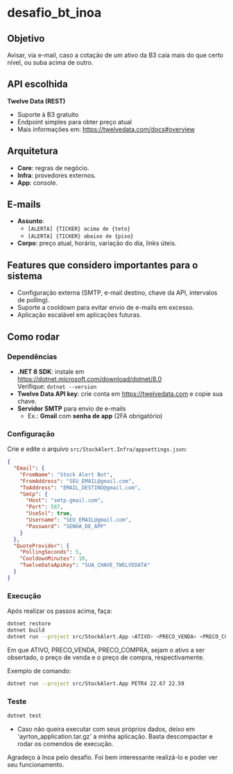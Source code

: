 # desafio_bt_inoa

## Objetivo
Avisar, via e-mail, caso a cotação de um ativo da B3 caia mais do que certo nível, ou suba acima de outro.

## API escolhida
**Twelve Data (REST)**  
- Suporte à B3 gratuito  
- Endpoint simples para obter preço atual  
- Mais informações em: https://twelvedata.com/docs#overview

## Arquitetura
- **Core**: regras de negócio.  
- **Infra**: provedores externos.  
- **App**: console.  

## E-mails
- **Assunto**:  
  - `[ALERTA] {TICKER} acima de {teto}`  
  - `[ALERTA] {TICKER} abaixo de {piso}`  
- **Corpo**: preço atual, horário, variação do dia, links úteis.  

## Features que considero importantes para o sistema
- Configuração externa (SMTP, e-mail destino, chave da API, intervalos de polling).
- Suporte a cooldown para evitar envio de e-mails em excesso.
- Aplicação escalável em aplicações futuras.


## Como rodar

### Dependências
- **.NET 8 SDK**: instale em https://dotnet.microsoft.com/download/dotnet/8.0  
  Verifique: `dotnet --version`
- **Twelve Data API key**: crie conta em https://twelvedata.com e copie sua chave.
- **Servidor SMTP** para envio de e-mails
  - Ex.: **Gmail** com **senha de app** (2FA obrigatório)

### Configuração
Crie e edite o arquivo `src/StockAlert.Infra/appsettings.json`:

```json
{
  "Email": {
    "FromName": "Stock Alert Bot",
    "FromAddress": "SEU_EMAIL@gmail.com",
    "ToAddress": "EMAIL_DESTINO@gmail.com",
    "Smtp": {
      "Host": "smtp.gmail.com",
      "Port": 587,
      "UseSsl": true,
      "Username": "SEU_EMAIL@gmail.com",
      "Password": "SENHA_DE_APP"
    }
  },
  "QuoteProvider": {
    "PollingSeconds": 5,
    "CooldownMinutes": 10,
    "TwelveDataApiKey": "SUA_CHAVE_TWELVEDATA"
  }
}
```

### Execução

Após realizar os passos acima, faça:

```bash
dotnet restore
dotnet build
dotnet run --project src/StockAlert.App <ATIVO> <PRECO_VENDA> <PRECO_COMPRA>
```
Em que ATIVO, PRECO_VENDA, PRECO_COMPRA, sejam o ativo a ser obsertado, o preço de venda e o preço de compra, respectivamente. 


Exemplo de comando:

```bash
dotnet run --project src/StockAlert.App PETR4 22.67 22.59
```

### Teste

```bash
dotnet test
```

- Caso não queira executar com seus próprios dados, deixo em 'ayrton_application.tar.gz' a minha aplicação. Basta descompactar e rodar os comendos de execução.

Agradeço à Inoa pelo desafio. Foi bem interessante realizá-lo e poder ver seu funcionamento.